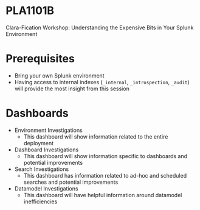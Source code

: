 # PLA1101B
Clara-Fication Workshop: Understanding the Expensive Bits in Your Splunk Environment

# Prerequisites
- Bring your own Splunk environment
- Having access to internal indexes (`_internal`, `_introspection`, `_audit`) will provide the most insight from this session

# Dashboards
- Environment Investigations
  - This dashboard will show information related to the entire deployment
- Dashboard Investigations
  - This dashboard will show information specific to dashboards and potential improvements
- Search Investigations
  - This dashboard has information related to ad-hoc and scheduled searches and potential improvements
- Datamodel Investigations
  - This dashboard will have helpful information around datamodel inefficiencies
